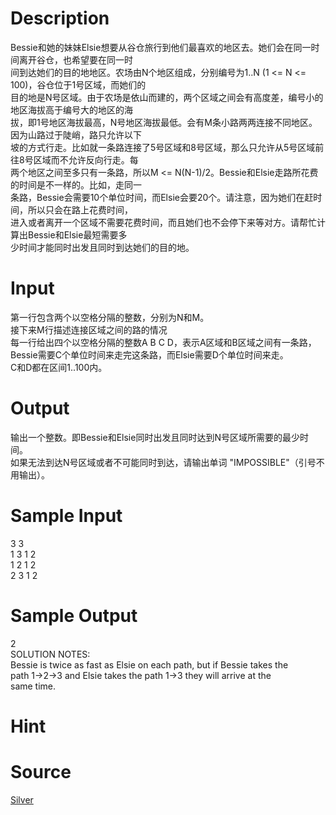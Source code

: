 
# Description

<div class="content"><div>Bessie和她的妹妹Elsie想要从谷仓旅行到他们最喜欢的地区去。她们会在同一时间离开谷仓，也希望要在同一时</div>
<div>间到达她们的目的地地区。农场由N个地区组成，分别编号为1..N (1 &lt;= N &lt;= 100)，谷仓位于1号区域，而她们的</div>
<div>目的地是N号区域。由于农场是依山而建的，两个区域之间会有高度差，编号小的地区海拔高于编号大的地区的海</div>
<div>拔，即1号地区海拔最高，N号地区海拔最低。会有M条小路两两连接不同地区。因为山路过于陡峭，路只允许以下</div>
<div>坡的方式行走。比如就一条路连接了5号区域和8号区域，那么只允许从5号区域前往8号区域而不允许反向行走。每</div>
<div>两个地区之间至多只有一条路，所以M &lt;= N(N-1)/2。Bessie和Elsie走路所花费的时间是不一样的。比如，走同一</div>
<div>条路，Bessie会需要10个单位时间，而Elsie会要20个。请注意，因为她们在赶时间，所以只会在路上花费时间，</div>
<div>进入或者离开一个区域不需要花费时间，而且她们也不会停下来等对方。请帮忙计算出Bessie和Elsie最短需要多</div>
<div>少时间才能同时出发且同时到达她们的目的地。</div>
<div></div>
<p></p></div>

# Input

<div class="content"><div>
<div>第一行包含两个以空格分隔的整数，分别为N和M。</div>
<div>接下来M行描述连接区域之间的路的情况</div>
<div>每一行给出四个以空格分隔的整数A B C D，表示A区域和B区域之间有一条路，</div>
<div>Bessie需要C个单位时间来走完这条路，而Elsie需要D个单位时间来走。</div>
<div>C和D都在区间1..100内。</div>
</div>
<p></p></div>

# Output

<div class="content"><div>
<div>输出一个整数。即Bessie和Elsie同时出发且同时达到N号区域所需要的最少时间。</div>
<div>如果无法到达N号区域或者不可能同时到达，请输出单词 &#34;IMPOSSIBLE&#34;（引号不用输出）。</div>
</div>
<p></p></div>

# Sample Input

<div class="content"><span class="sampledata">3 3<br/>
1 3 1 2<br/>
1 2 1 2<br/>
2 3 1 2<br/>
</span></div>

# Sample Output

<div class="content"><span class="sampledata">2<br/>
SOLUTION NOTES:<br/>
Bessie is twice as fast as Elsie on each path, but if Bessie takes the<br/>
path 1-&gt;2-&gt;3 and Elsie takes the path 1-&gt;3 they will arrive at the<br/>
same time.</span></div>

# Hint

<div class="content"><p></p></div>

# Source

<div class="content"><p><a href="problemset.php?search=Silver">Silver</a></p></div>

